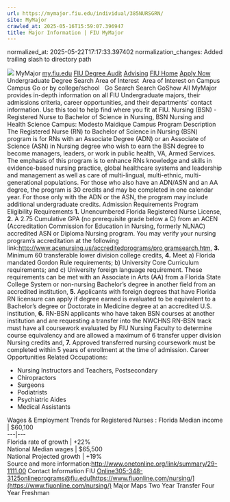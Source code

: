 ```yaml
---
url: https://mymajor.fiu.edu/individual/385NURSGRN/
site: MyMajor
crawled_at: 2025-05-16T15:59:07.396947
title: Major Information | FIU MyMajor
---
```

normalized_at: 2025-05-22T17:17:33.397402
normalization_changes: Added trailing slash to directory path

![](https://mymajor.fiu.edu/assets/logo-T4VPR2BI.png)
MyMajor
[my.fiu.edu](https://my.fiu.edu/)
[FIU Degree Audit](https://dasa.fiu.edu/all-departments/advising/panther-success-hub/panther-degree-audit/)
[Advising](https://advising.fiu.edu)
[FIU Home](https://www.fiu.edu/)
[Apply Now](https://admissions.fiu.edu/)
Undergraduate Degree Search
Area of Interest
​
Area of Interest
on
Campus
​
Campus
Go
or by college/school
​
​
Go
Search
Search
GoShow All
MyMajor provides in-depth information on all FIU Undergraduate majors, their admissions criteria, career opportunities, and their departments' contact information. Use this tool to help find where you fit at FIU.
Nursing (BSN) - Registered Nurse to Bachelor of Science in Nursing,
BSN
Nursing and Health Science
Campus:
Modesto Maidique Campus
Program Description
The Registered Nurse (RN) to Bachelor of Science in Nursing (BSN) program is for RNs with an Associate Degree (ADN) or an Associate of Science (ASN) in Nursing degree who wish to earn the BSN degree to become managers, leaders, or work in public health, VA, Armed Services. The emphasis of this program is to enhance RNs knowledge and skills in evidence-based nursing practice, global healthcare systems and leadership and management as well as care of multi-lingual, multi-ethnic, multi-generational populations. For those who also have an ADN/ASN and an AA degree, the program is 30 credits and may be completed in one calendar year. For those only with the ADN or the ASN, the program may include additional undergraduate credits.
Admission Requirements
Program Eligibility Requirements
**1.** Unencumbered Florida Registered Nurse License,
**2.** A 2.75 Cumulative GPA (no prerequisite grade below a C) from an ACEN (Accreditation Commission for Education in Nursing, formerly NLNAC) accredited ASN or Diploma Nursing program. You may verify your nursing program’s accreditation at the following link:[http://www.acenursing.us/accreditedprograms/pro gramsearch.htm](http://www.acenursing.us/accreditedprograms/pro%20gramsearch.htm),
**3.** Minimum 60 transferable lower division college credits,
**4.** Meet a) Florida mandated Gordon Rule requirements; b) University Core Curriculum requirements; and c) University foreign language requirement. These requirements can be met with an Associate in Arts (AA) from a Florida State College System or non-nursing Bachelor’s degree in another field from an accredited institution,
**5.** Applicants with foreign degrees that have Florida RN licensure can apply if degree earned is evaluated to be equivalent to a Bachelor’s degree or Doctorate in Medicine degree at an accredited U.S. institution,
**6.** RN-BSN applicants who have taken BSN courses at another institution and are requesting a transfer into the NWCHNS RN-BSN track must have all coursework evaluated by FIU Nursing Faculty to determine course equivalency and are allowed a maximum of 6 transfer upper division Nursing credits and,
**7.** Approved transferred nursing coursework must be completed within 5 years of enrollment at the time of admission.
Career Opportunities
Related Occupations:
  * Nursing Instructors and Teachers, Postsecondary
  * Chiropractors
  * Surgeons
  * Podiatrists
  * Psychiatric Aides
  * Medical Assistants


Wages & Employment Trends for Registered Nurses :
Florida Median income | $60,100  
---|---  
Florida rate of growth | +22%  
National Median wages | $65,500  
National Projected growth | +19%  
Source and more information:<http://www.onetonline.org/link/summary/29-1111.00>
Contact Information
FIU Online305-348-3125onlineprograms@fiu.edu[https://www.fiuonline.com/nursing/](https://www.fiuonline.com/nursing/)
Major Maps
Two Year Transfer
Four Year Freshman
